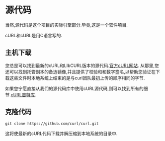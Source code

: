 
# 源代码

当然,源代码是这个项目的实际引擎部分.毕竟,这是一个软件项目.

cURL和cURL是用C语言写的.

## 主机下载

您总是可以找到最新的cURL和LIbCURL版本的源代码.[官方cURL网站](https://curl.haxx.se/). 从那里,您还可以找到托管副本的备选镜像,并且提供了校验和和数字签名,以帮助您验证在下载这些文件时本地系统上结束的是与curl团队最初上传的顺序相同的字节.

如果您宁愿直接从我们的源代码库中使用cURL源代码,则可以找到所有的细节.[cURL吉特库](https://github.com/curl/curl/).

## 克隆代码

```
git clone https://github.com/curl/curl.git
```

这将使最新的cURL代码下载并解压缩到本地系统的目录中.
